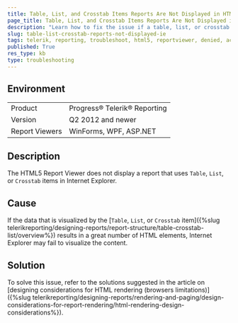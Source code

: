 ```yaml
---
title: Table, List, and Crosstab Items Reports Are Not Displayed in HTML5 Report Viewer (IE)
page_title: Table, List, and Crosstab Items Reports Are Not Displayed in HTML5 Report Viewer (IE)
description: "Learn how to fix the issue if a table, list, or crosstab items reports are not visualized by the Telerik Reporting HTML5 ReportViewer in Internet Explorer."
slug: table-list-crosstab-reports-not-displayed-ie
tags: telerik, reporting, troubleshoot, html5, reportviewer, denied, access, to, path, error, occurs
published: True
res_type: kb
type: troubleshooting
---
```


## Environment

<table>
	<tbody>
		<tr>
			<td>Product</td>
			<td>Progress® Telerik® Reporting</td>
		</tr>
		<tr>
			<td>Version</td>
			<td>Q2 2012 and newer</td>
		</tr>
	        <tr>
			<td>Report Viewers</td>
			<td>WinForms, WPF, ASP.NET</td>
		</tr>
	</tbody>
</table>

## Description

The HTML5 Report Viewer does not display a report that uses `Table`, `List`, or `Crosstab` items in Internet Explorer.

## Cause

If the data that is visualized by the [`Table`, `List`, or `Crosstab` item]({%slug telerikreporting/designing-reports/report-structure/table-crosstab-list/overview%}) results in a great number of HTML elements, Internet Explorer may fail to visualize the content.

## Solution  

To solve this issue, refer to the solutions suggested in the article on [designing considerations for HTML rendering (browsers limitations)]({%slug telerikreporting/designing-reports/rendering-and-paging/design-considerations-for-report-rendering/html-rendering-design-considerations%}).

